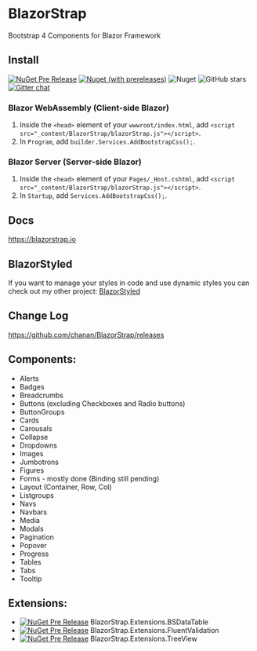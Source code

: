 # BlazorStrap

Bootstrap 4 Components for Blazor Framework

## Install

[![NuGet Pre Release](https://img.shields.io/nuget/v/BlazorStrap.svg)](https://www.nuget.org/packages/BlazorStrap/)
[![Nuget (with prereleases)](https://img.shields.io/nuget/vpre/BlazorStrap?color=orange)](https://www.nuget.org/packages/BlazorStrap/)
![Nuget](https://img.shields.io/nuget/dt/BlazorStrap)
![GitHub stars](https://img.shields.io/github/stars/chanan/BlazorStrap?color=orange)
[![Gitter chat](https://badges.gitter.im/gitterHQ/gitter.png)](https://gitter.im/BlazorStrap/community)

### Blazor WebAssembly (Client-side Blazor)

1. Inside the `<head>` element of your `wwwroot/index.html`, add `<script src="_content/BlazorStrap/blazorStrap.js"></script>`.
2. In `Program`, add `builder.Services.AddBootstrapCss();`.

### Blazor Server (Server-side Blazor)

1. Inside the `<head>` element of your `Pages/_Host.cshtml`, add `<script src="_content/BlazorStrap/blazorStrap.js"></script>`.
2. In `Startup`, add `Services.AddBootstrapCss();`.

## Docs
https://blazorstrap.io

## BlazorStyled

If you want to manage your styles in code and use dynamic styles you can check out my other project: [BlazorStyled](https://chanan.github.io/BlazorStyled)

## Change Log
https://github.com/chanan/BlazorStrap/releases

## Components:
* Alerts
* Badges
* Breadcrumbs
* Buttons (excluding Checkboxes and Radio buttons)
* ButtonGroups
* Cards
* Carousals
* Collapse
* Dropdowns
* Images
* Jumbotrons
* Figures
* Forms - mostly done (Binding still pending)
* Layout (Container, Row, Col)
* Listgroups
* Navs
* Navbars
* Media
* Modals
* Pagination
* Popover
* Progress
* Tables
* Tabs
* Tooltip

## Extensions:
* [![NuGet Pre Release](https://img.shields.io/nuget/v/BlazorStrap.Extensions.BSDataTable.svg)](https://www.nuget.org/packages/BlazorStrap.Extensions.BSDataTable) BlazorStrap.Extensions.BSDataTable
* [![NuGet Pre Release](https://img.shields.io/nuget/v/BlazorStrap.Extensions.FluentValidation.svg)](https://www.nuget.org/packages/BlazorStrap.Extensions.FluentValidation/) BlazorStrap.Extensions.FluentValidation
* [![NuGet Pre Release](https://img.shields.io/nuget/v/BlazorStrap.Extensions.TreeView.svg)](https://www.nuget.org/packages/BlazorStrap.Extensions.TreeView/) BlazorStrap.Extensions.TreeView
